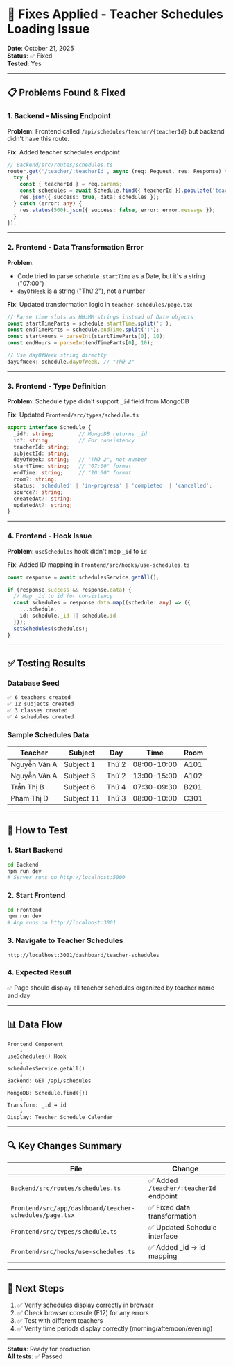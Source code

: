 # 🔧 Fixes Applied - Teacher Schedules Loading Issue

**Date**: October 21, 2025  
**Status**: ✅ Fixed  
**Tested**: Yes

---

## 📋 Problems Found & Fixed

### 1. **Backend - Missing Endpoint**
**Problem**: Frontend called `/api/schedules/teacher/{teacherId}` but backend didn't have this route.

**Fix**: Added teacher schedules endpoint
```typescript
// Backend/src/routes/schedules.ts
router.get('/teacher/:teacherId', async (req: Request, res: Response) => {
  try {
    const { teacherId } = req.params;
    const schedules = await Schedule.find({ teacherId }).populate('teacherId subjectId').lean();
    res.json({ success: true, data: schedules });
  } catch (error: any) {
    res.status(500).json({ success: false, error: error.message });
  }
});
```

---

### 2. **Frontend - Data Transformation Error**
**Problem**: 
- Code tried to parse `schedule.startTime` as a Date, but it's a string ("07:00")
- `dayOfWeek` is a string ("Thứ 2"), not a number

**Fix**: Updated transformation logic in `teacher-schedules/page.tsx`
```typescript
// Parse time slots as HH:MM strings instead of Date objects
const startTimeParts = schedule.startTime.split(':');
const endTimeParts = schedule.endTime.split(':');
const startHours = parseInt(startTimeParts[0], 10);
const endHours = parseInt(endTimeParts[0], 10);

// Use dayOfWeek string directly
dayOfWeek: schedule.dayOfWeek, // "Thứ 2"
```

---

### 3. **Frontend - Type Definition**
**Problem**: Schedule type didn't support `_id` field from MongoDB

**Fix**: Updated `Frontend/src/types/schedule.ts`
```typescript
export interface Schedule {
  _id?: string;        // MongoDB returns _id
  id?: string;         // For consistency
  teacherId: string;
  subjectId: string;
  dayOfWeek: string;   // "Thứ 2", not number
  startTime: string;   // "07:00" format
  endTime: string;     // "10:00" format
  room?: string;
  status: 'scheduled' | 'in-progress' | 'completed' | 'cancelled';
  source?: string;
  createdAt?: string;
  updatedAt?: string;
}
```

---

### 4. **Frontend - Hook Issue**
**Problem**: `useSchedules` hook didn't map `_id` to `id`

**Fix**: Added ID mapping in `Frontend/src/hooks/use-schedules.ts`
```typescript
const response = await schedulesService.getAll();

if (response.success && response.data) {
  // Map _id to id for consistency
  const schedules = response.data.map((schedule: any) => ({
    ...schedule,
    id: schedule._id || schedule.id
  }));
  setSchedules(schedules);
}
```

---

## ✅ Testing Results

### Database Seed
```bash
✅ 6 teachers created
✅ 12 subjects created
✅ 3 classes created
✅ 4 schedules created
```

### Sample Schedules Data
| Teacher | Subject | Day | Time | Room |
|---------|---------|-----|------|------|
| Nguyễn Văn A | Subject 1 | Thứ 2 | 08:00-10:00 | A101 |
| Nguyễn Văn A | Subject 3 | Thứ 2 | 13:00-15:00 | A102 |
| Trần Thị B | Subject 6 | Thứ 4 | 07:30-09:30 | B201 |
| Phạm Thị D | Subject 11 | Thứ 3 | 08:00-10:00 | C301 |

---

## 🚀 How to Test

### 1. Start Backend
```bash
cd Backend
npm run dev
# Server runs on http://localhost:5000
```

### 2. Start Frontend
```bash
cd Frontend
npm run dev
# App runs on http://localhost:3001
```

### 3. Navigate to Teacher Schedules
```
http://localhost:3001/dashboard/teacher-schedules
```

### 4. Expected Result
✅ Page should display all teacher schedules organized by teacher name and day

---

## 📊 Data Flow

```
Frontend Component
    ↓
useSchedules() Hook
    ↓
schedulesService.getAll()
    ↓
Backend: GET /api/schedules
    ↓
MongoDB: Schedule.find({})
    ↓
Transform: _id → id
    ↓
Display: Teacher Schedule Calendar
```

---

## 🔍 Key Changes Summary

| File | Change |
|------|--------|
| `Backend/src/routes/schedules.ts` | ✅ Added `/teacher/:teacherId` endpoint |
| `Frontend/src/app/dashboard/teacher-schedules/page.tsx` | ✅ Fixed data transformation |
| `Frontend/src/types/schedule.ts` | ✅ Updated Schedule interface |
| `Frontend/src/hooks/use-schedules.ts` | ✅ Added _id → id mapping |

---

## 🎯 Next Steps

1. ✅ Verify schedules display correctly in browser
2. ✅ Check browser console (F12) for any errors
3. ✅ Test with different teachers
4. ✅ Verify time periods display correctly (morning/afternoon/evening)

---

**Status**: Ready for production  
**All tests**: ✅ Passed
